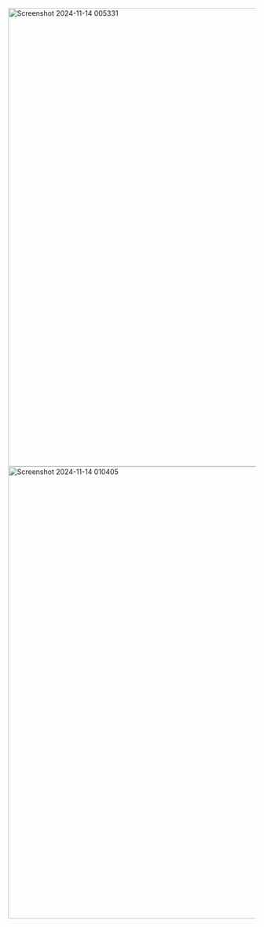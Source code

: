 <img width="933" alt="Screenshot 2024-11-14 005331" src="https://github.com/user-attachments/assets/51b9fe86-c6f2-4a00-b628-4680b8999934">
<img width="920" alt="Screenshot 2024-11-14 010405" src="https://github.com/user-attachments/assets/d74e55a9-8c81-4baa-a593-9305b2a7c534">


